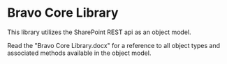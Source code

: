 # Bravo Core Library #
This library utilizes the SharePoint REST api as an object model.

Read the "Bravo Core Library.docx" for a reference to all object types and associated methods available in the object model.
